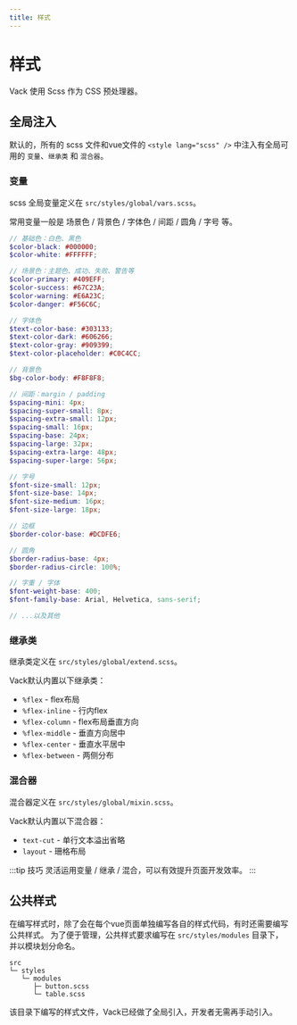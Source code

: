 ```yaml
---
title: 样式
---
```


# 样式

Vack 使用 Scss 作为 CSS 预处理器。

## 全局注入

默认的，所有的 scss 文件和vue文件的 `<style lang="scss" />` 中注入有全局可用的 `变量`、`继承类` 和 `混合器`。

### 变量

scss 全局变量定义在 `src/styles/global/vars.scss`。

常用变量一般是 场景色 / 背景色 / 字体色 / 间距 / 圆角 / 字号 等。

```scss
// 基础色：白色、黑色
$color-black: #000000;
$color-white: #FFFFFF;

// 场景色：主题色、成功、失败、警告等
$color-primary: #409EFF;
$color-success: #67C23A;
$color-warning: #E6A23C;
$color-danger: #F56C6C;

// 字体色
$text-color-base: #303133;
$text-color-dark: #606266;
$text-color-gray: #909399;
$text-color-placeholder: #C0C4CC;

// 背景色
$bg-color-body: #F8F8F8;

// 间距：margin / padding
$spacing-mini: 4px;
$spacing-super-small: 8px;
$spacing-extra-small: 12px;
$spacing-small: 16px;
$spacing-base: 24px;
$spacing-large: 32px;
$spacing-extra-large: 48px;
$spacing-super-large: 56px;

// 字号
$font-size-small: 12px;
$font-size-base: 14px;
$font-size-medium: 16px;
$font-size-large: 18px;

// 边框
$border-color-base: #DCDFE6;

// 圆角
$border-radius-base: 4px;
$border-radius-circle: 100%;

// 字重 / 字体
$font-weight-base: 400;
$font-family-base: Arial, Helvetica, sans-serif;

// ...以及其他
```

### 继承类

继承类定义在 `src/styles/global/extend.scss`。

Vack默认内置以下继承类：

+ `%flex` - flex布局
+ `%flex-inline` - 行内flex
+ `%flex-column` - flex布局垂直方向
+ `%flex-middle` - 垂直方向居中
+ `%flex-center` - 垂直水平居中
+ `%flex-between` - 两侧分布

### 混合器

混合器定义在 `src/styles/global/mixin.scss`。

Vack默认内置以下混合器：

+ `text-cut` - 单行文本溢出省略
+ `layout` - 珊格布局

:::tip 技巧
灵活运用变量 / 继承 / 混合，可以有效提升页面开发效率。
:::

## 公共样式

在编写样式时，除了会在每个vue页面单独编写各自的样式代码，有时还需要编写公共样式。
为了便于管理，公共样式要求编写在 `src/styles/modules` 目录下，并以模块划分命名。

```
src
└─ styles
   └─ modules
      ├─ button.scss
      └─ table.scss
```

该目录下编写的样式文件，Vack已经做了全局引入，开发者无需再手动引入。
